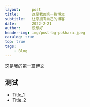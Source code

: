 ```yaml
---
layout:     post
title:      这是我的第一篇博文
subtitle:   让您拥有自己的博客
date:       2022-2-21
author:     没想好
header-img: img/post-bg-pokhara.jpeg
catalog: true
top: true
tags:
    - Blog
---
```


这是我的第一篇博文

## 测试

* Title_1
* Title_2

